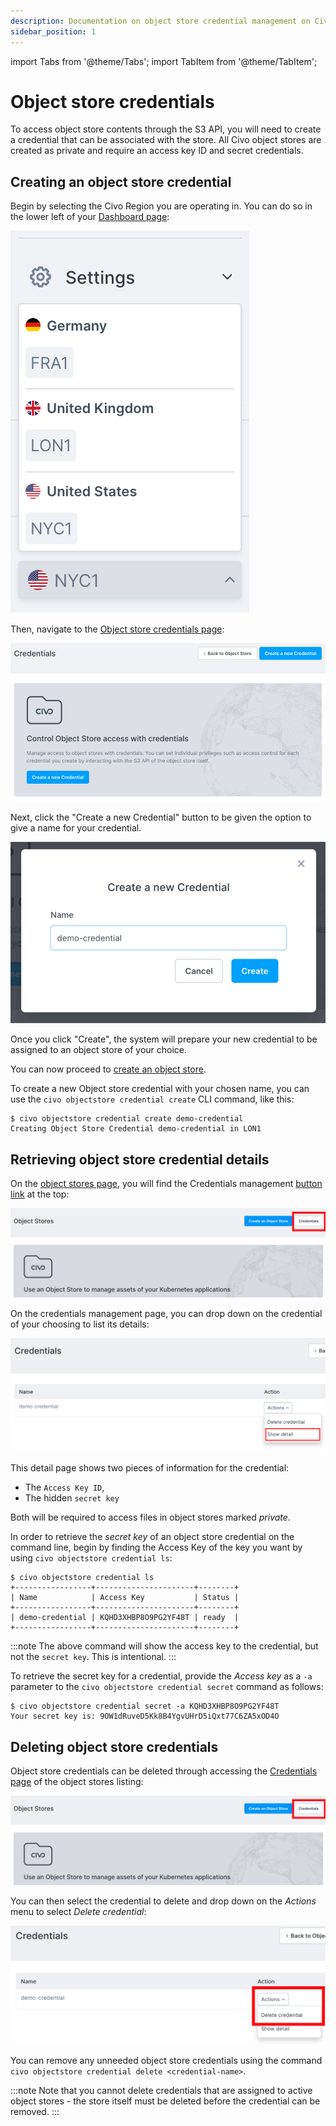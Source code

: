 ```yaml
---
description: Documentation on object store credential management on Civo
sidebar_position: 1
---
```


import Tabs from '@theme/Tabs';
import TabItem from '@theme/TabItem';

# Object store credentials

To access object store contents through the S3 API, you will need to create a credential that can be associated with the store. All Civo object stores are created as private and require an access key ID and secret credentials.

## Creating an object store credential

<Tabs groupId="create-credential">
<TabItem value="dashboard" label="Dashboard">

Begin by selecting the Civo Region you are operating in. You can do so in the lower left of your [Dashboard page](https://dashboard.civo.com):

![Region selection menu](../kubernetes/images/region-select.png)

Then, navigate to the [Object store credentials page](https://dashboard.civo.com/object-stores/credentials):

![Object store credentials page](images/credentials-creation-1.png)

Next, click the "Create a new Credential" button to be given the option to give a name for your credential.

![Credential creation dialog with "demo-credential" given as a name](images/credentials-creation-2.png)

Once you click "Create", the system will prepare your new credential to be assigned to an object store of your choice.

You can now proceed to [create an object store](./create-an-object-store).
</TabItem>

<TabItem value="cli" label="Civo CLI">

To create a new Object store credential with your chosen name, you can use the `civo objectstore credential create` CLI command, like this:

```console
$ civo objectstore credential create demo-credential
Creating Object Store Credential demo-credential in LON1
```

</TabItem>
</Tabs>

## Retrieving object store credential details

<Tabs groupId="retrieve-credentials">
<TabItem value="dashboard" label="Dashboard">

On the [object stores page](https://dashboard.civo.com/object-stores), you will find the Credentials management [button link](https://dashboard.civo.com/object-stores/credentials) at the top:

![Credentials management button highligted](./images/credentials-page-link.png)

On the credentials management page, you can drop down on the credential of your choosing to list its details:

![Credential details dropdown](./images/credential-details-menu.png)

This detail page shows two pieces of information for the credential:

- The `Access Key ID`,
- The hidden `secret key`

Both will be required to access files in object stores marked *private*.

</TabItem>
<TabItem value="cli" label="Civo CLI">

In order to retrieve the *secret key* of an object store credential on the command line, begin by finding the Access Key of the key you want by using `civo objectstore credential ls`:

```console
$ civo objectstore credential ls
+-----------------+----------------------+--------+
| Name            | Access Key           | Status |
+-----------------+----------------------+--------+
| demo-credential | KQHD3XHBP8O9PG2YF48T | ready  |
+-----------------+----------------------+--------+
```

:::note
The above command will show the access key to the credential, but not the `secret key`. This is intentional.
:::

To retrieve the secret key for a credential, provide the *Access key* as a `-a` parameter to the `civo objectstore credential secret` command as follows:

```console
$ civo objectstore credential secret -a KQHD3XHBP8O9PG2YF48T
Your secret key is: 9OW1dRuveD5Kk8B4YgvUHrD5iQxt77C6ZA5xOD4O
```

</TabItem>

</Tabs>

## Deleting object store credentials

<Tabs groupId="delete-credentials">
<TabItem value="dashboard" label="Dashboard">

Object store credentials can be deleted through accessing the [Credentials page](https://dashboard.civo.com/object-stores/credentials) of the object stores listing:

![Object stores credentials link](./images/credentials-page-link.png)

You can then select the credential to delete and drop down on the *Actions* menu to select *Delete credential*:

![Credentials deletion dropdown](./images/credentials-delete-dropdown.png)

</TabItem>
<TabItem value="cli" label="Civo CLI">

You can remove any unneeded object store credentials using the command `civo objectstore credential delete <credential-name>`.

</TabItem>
</Tabs>

:::note
Note that you cannot delete credentials that are assigned to active object stores - the store itself must be deleted before the credential can be removed.
:::